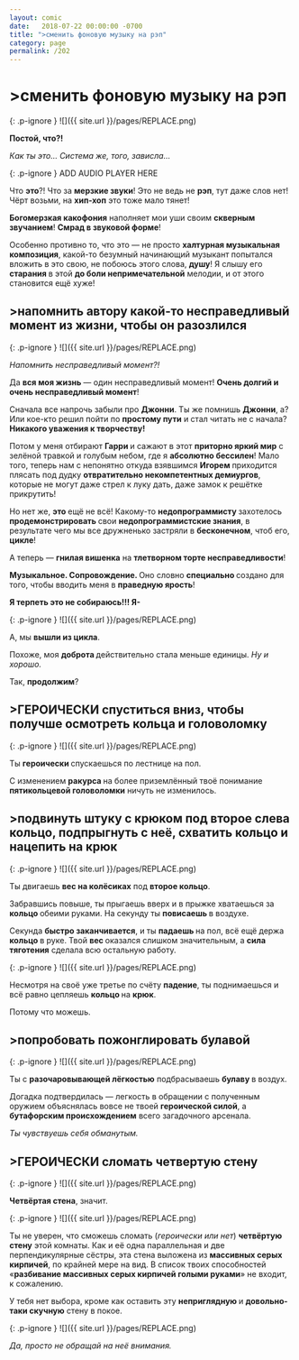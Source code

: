 ```yaml
---
layout: comic
date:   2018-07-22 00:00:00 -0700
title: ">сменить фоновую музыку на рэп"
category: page
permalink: /202
---
```

# >сменить фоновую музыку на рэп

{: .p-ignore }
![]({{ site.url }}/pages/REPLACE.png)

<strong>Постой, что?!</strong>

<em>Как ты это… Система же, того, зависла…</em>

{: .p-ignore }
ADD AUDIO PLAYER HERE

Что <strong>это</strong>?! Что за <strong>мерзкие звуки</strong>! Это не ведь не <strong>рэп</strong>, тут даже слов нет! Чёрт возьми, на <strong>хип-хоп</strong> это тоже мало тянет!

<strong>Богомерзкая какофония</strong> наполняет мои уши своим <strong>скверным звучанием</strong>! <strong>Смрад в звуковой форме</strong>!

Особенно противно то, что это — не просто <strong>халтурная музыкальная композиция</strong>, какой-то безумный начинающий музыкант попытался вложить в это свою, не побоюсь этого слова, <strong>душу</strong>! Я слышу его <strong>старания </strong>в этой <strong>до боли непримечательной</strong> мелодии, и от этого становится ещё хуже!

## >напомнить автору какой-то несправедливый момент из жизни, чтобы он разозлился

{: .p-ignore }
![]({{ site.url }}/pages/REPLACE.png)

<em>Напомнить несправедливый момент?!</em>

Да <strong>вся моя жизнь</strong> — один несправедливый момент! <strong>Очень долгий и очень несправедливый момент</strong>!

Сначала все напрочь забыли про <strong>Джонни</strong>. Ты же помнишь <strong>Джонни</strong>, а? Или кое-кто решил пойти по <strong>простому пути</strong> и стал читать не с начала? <strong>Никакого уважения к творчеству!</strong>

Потом у меня отбирают <strong>Гарри </strong>и сажают в этот <strong>приторно яркий мир</strong> с зелёной травкой и голубым небом, где я <strong>абсолютно бессилен</strong>! Мало того, теперь нам с непонятно откуда взявшимся <strong>Игорем </strong>приходится плясать под дудку <strong>отвратительно некомпетентных демиургов</strong>, которые не могут даже стрел к луку дать, даже замок к решётке прикрутить!

Но нет же, <strong>это </strong>ещё не всё! Какому-то <strong>недопрограммисту </strong>захотелось <strong>продемонстрировать </strong>свои <strong>недопрограммистские знания</strong>, в результате чего мы все дружненько застряли в <strong>бесконечном</strong>, чтоб его, <strong>цикле</strong>!

А теперь — <strong>гнилая вишенка</strong> на <strong>тлетворном торте несправедливости</strong>!

<strong>Музыкальное. Сопровождение. </strong>Оно словно <strong>специально </strong>создано для того, чтобы вводить меня в <strong>праведную ярость</strong>! 

<strong>Я терпеть это не собираюсь!!! Я-</strong>

{: .p-ignore }
![]({{ site.url }}/pages/REPLACE.png)

А, мы <strong>вышли из цикла</strong>.

Похоже, моя <strong>доброта </strong>действительно стала меньше единицы. <em>Ну и хорошо.</em>

Так, <strong>продолжим</strong>?

## >ГЕРОИЧЕСКИ спуститься вниз, чтобы получше осмотреть кольца и головоломку

{: .p-ignore }
![]({{ site.url }}/pages/REPLACE.png)

Ты <strong>героически </strong>спускаешься по лестнице на пол.

С изменением <strong>ракурса </strong>на более приземлённый твоё понимание <strong>пятикольцевой головоломки</strong> ничуть не изменилось.

## >подвинуть штуку с крюком под второе слева кольцо, подпрыгнуть с неё, схватить кольцо и нацепить на крюк

{: .p-ignore }
![]({{ site.url }}/pages/REPLACE.png)

Ты двигаешь <strong>вес на колёсиках</strong> под <strong>второе кольцо</strong>.

Забравшись повыше, ты прыгаешь вверх и в прыжке хватаешься за <strong>кольцо </strong>обеими руками. На секунду ты <strong>повисаешь </strong>в воздухе.

Секунда <strong>быстро заканчивается</strong>, и ты <strong>падаешь </strong>на пол, всё ещё держа <strong>кольцо </strong>в руке. Твой <strong>вес </strong>оказался слишком значительным, а <strong>сила тяготения</strong> сделала всю остальную работу.

{: .p-ignore }
![]({{ site.url }}/pages/REPLACE.png)

Несмотря на своё уже третье по счёту <strong>падение</strong>, ты поднимаешься и всё равно цепляешь <strong>кольцо </strong>на <strong>крюк</strong>.

Потому что можешь.

## >попробовать пожонглировать булавой

{: .p-ignore }
![]({{ site.url }}/pages/REPLACE.png)

Ты с <strong>разочаровывающей лёгкостью</strong> подбрасываешь <strong>булаву </strong>в воздух.

Догадка подтвердилась — легкость в обращении с полученным оружием объяснялась вовсе не твоей <strong>героической силой</strong>, а <strong>бутафорским происхождением</strong> всего загадочного арсенала.

<em>Ты чувствуешь себя обманутым.</em>

## >ГЕРОИЧЕСКИ сломать четвертую стену

{: .p-ignore }
![]({{ site.url }}/pages/REPLACE.png)

<strong>Четвёртая стена</strong>, значит.

{: .p-ignore }
![]({{ site.url }}/pages/REPLACE.png)

Ты не уверен, что сможешь сломать (<em>героически или нет</em>) <strong>четвёртую стену</strong> этой комнаты. Как и её одна параллельная и две перпендикулярные сёстры, эта стена выложена из <strong>массивных серых кирпичей</strong>, по крайней мере на вид. В список твоих способностей «<strong>разбивание массивных серых кирпичей голыми руками</strong>» не входит, к сожалению.

У тебя нет выбора, кроме как оставить эту <strong>неприглядную </strong>и <strong>довольно-таки скучную</strong> стену в покое.

{: .p-ignore }
![]({{ site.url }}/pages/REPLACE.png)

<em>Да, просто не обращай на неё внимания.</em>
